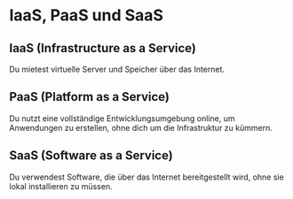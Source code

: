 # IaaS, PaaS und SaaS

## IaaS (Infrastructure as a Service)
Du mietest virtuelle Server und Speicher über das Internet.

## PaaS (Platform as a Service)
Du nutzt eine vollständige Entwicklungsumgebung online, um Anwendungen zu erstellen, ohne dich um die Infrastruktur zu kümmern.

## SaaS (Software as a Service)
Du verwendest Software, die über das Internet bereitgestellt wird, ohne sie lokal installieren zu müssen.

